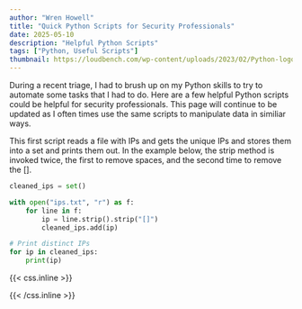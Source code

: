 ```yaml
---
author: "Wren Howell"
title: "Quick Python Scripts for Security Professionals"
date: 2025-05-10
description: "Helpful Python Scripts"
tags: ["Python, Useful Scripts"]
thumbnail: https://loudbench.com/wp-content/uploads/2023/02/Python-logo-1024x576.png
---
```


During a recent triage, I had to brush up on my Python skills to try to automate some tasks that I had to do. Here are a few helpful Python scripts could be helpful for security professionals. This page will continue to be updated as I often times use the same scripts to manipulate data in similiar ways.

This first script reads a file with IPs and gets the unique IPs and stores them into a set and prints them out. In the example below, the strip method is invoked twice, the first to remove spaces, and the second time to remove the []. 

```python
cleaned_ips = set()

with open("ips.txt", "r") as f:
    for line in f:
        ip = line.strip().strip("[]")  
        cleaned_ips.add(ip)

# Print distinct IPs
for ip in cleaned_ips:
    print(ip)
``` 

{{< css.inline >}}

<style>
.emojify {
	font-family: Apple Color Emoji, Segoe UI Emoji, NotoColorEmoji, Segoe UI Symbol, Android Emoji, EmojiSymbols;
	font-size: 2rem;
	vertical-align: middle;
}
@media screen and (max-width:650px) {
  .nowrap {
    display: block;
    margin: 25px 0;
  }
}
</style>

{{< /css.inline >}}
